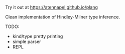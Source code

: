 Try it out at https://atennapel.github.io/plang

Clean implementation of Hindley-Milner type inference.

TODO:
- kind/type pretty printing
- simple parser
- REPL
